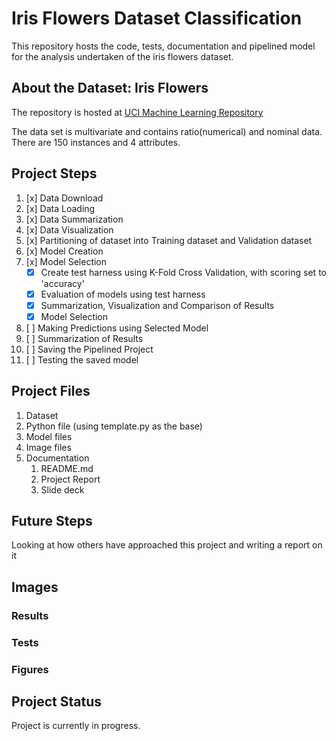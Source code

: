 # Iris Flowers Dataset Classification

This repository hosts the code, tests, documentation and pipelined model for the analysis undertaken of the iris flowers dataset.

## About the Dataset: Iris Flowers

The repository is hosted at [UCI Machine Learning Repository](https://archive.ics.uci.edu/ml/machine-learning-databases/iris/)

The data set is multivariate and contains ratio(numerical) and nominal data.
There are 150 instances and 4 attributes.

## Project Steps

1. [x] Data Download
2. [x] Data Loading
3. [x] Data Summarization
4. [x] Data Visualization
5. [x] Partitioning of dataset into Training dataset and Validation dataset
6. [x] Model Creation
7. [x] Model Selection
   - [x] Create test harness using K-Fold Cross Validation, with scoring set to 'accuracy'
   - [x] Evaluation of models using test harness
   - [x] Summarization, Visualization and Comparison of Results
   - [x] Model Selection
8. [ ] Making Predictions using Selected Model
9. [ ] Summarization of Results
10. [ ] Saving the Pipelined Project
11. [ ] Testing the saved model

## Project Files

1. Dataset
2. Python file (using template.py as the base)
3. Model files
4. Image files
5. Documentation
   1. README.md
   2. Project Report
   3. Slide deck

## Future Steps

Looking at how others have approached this project and writing a report on it

## Images

### Results

### Tests

### Figures

## Project Status

Project is currently in progress.
